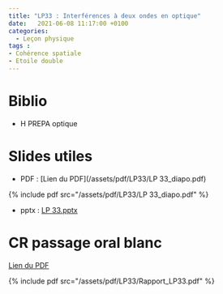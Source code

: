 ```yaml
---
title: "LP33 : Interférences à deux ondes en optique"
date:   2021-06-08 11:17:00 +0100
categories:
  - Leçon physique
tags : 
- Cohérence spatiale
- Etoile double
---
```


# Biblio
- H PREPA optique

# Slides utiles
- PDF : [Lien du PDF](/assets/pdf/LP33/LP 33_diapo.pdf)

{% include pdf src="/assets/pdf/LP33/LP 33_diapo.pdf" %}

- pptx : [LP 33.pptx](https://github.com/aure00/aure00.github.io/files/6654181/LP.33.pptx)

# CR passage oral blanc
[Lien du PDF](/assets/pdf/LP33/Rapport_LP33.pdf)

{% include pdf src="/assets/pdf/LP33/Rapport_LP33.pdf" %}

